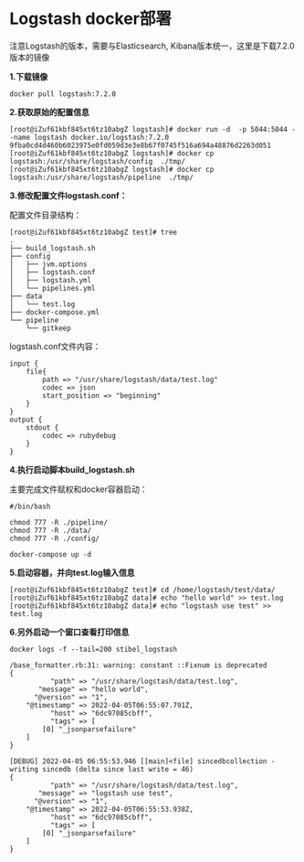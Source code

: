 # Logstash docker部署

注意Logstash的版本，需要与Elasticsearch, Kibana版本统一，这里是下载7.2.0版本的镜像

**1.下载镜像**

```
docker pull logstash:7.2.0
```

**2.获取原始的配置信息**

```
[root@iZuf61kbf845xt6tz10abgZ logstash]# docker run -d  -p 5044:5044 --name logstash docker.io/logstash:7.2.0
9fba0cd4d460b6023975e0fd059d3e3e8b67f0745f516a694a48876d2263d051
[root@iZuf61kbf845xt6tz10abgZ logstash]# docker cp logstash:/usr/share/logstash/config  ./tmp/
[root@iZuf61kbf845xt6tz10abgZ logstash]# docker cp logstash:/usr/share/logstash/pipeline  ./tmp/
```

**3.修改配置文件logstash.conf：**

配置文件目录结构：

```
[root@iZuf61kbf845xt6tz10abgZ test]# tree
.
├── build_logstash.sh
├── config
│   ├── jvm.options
│   ├── logstash.conf
│   ├── logstash.yml
│   └── pipelines.yml
├── data
│   └── test.log
├── docker-compose.yml
└── pipeline
    └── gitkeep
```

logstash.conf文件内容：

```
input {
	file{
		path => "/usr/share/logstash/data/test.log"
		codec => json
		start_position => "beginning"
	}
}
output {
	stdout {
        codec => rubydebug
    }
}
```

**4.执行启动脚本build_logstash.sh**

主要完成文件赋权和docker容器启动：

```
#/bin/bash

chmod 777 -R ./pipeline/
chmod 777 -R ./data/
chmod 777 -R ./config/

docker-compose up -d
```

**5.启动容器，并向test.log输入信息**

```
[root@iZuf61kbf845xt6tz10abgZ test]# cd /home/logstash/test/data/
[root@iZuf61kbf845xt6tz10abgZ data]# echo "hello world" >> test.log
[root@iZuf61kbf845xt6tz10abgZ data]# echo "logstash use test" >> test.log
```

**6.另外启动一个窗口查看打印信息**

```
docker logs -f --tail=200 stibel_logstash

/base_formatter.rb:31: warning: constant ::Fixnum is deprecated
{
          "path" => "/usr/share/logstash/data/test.log",
       "message" => "hello world",
      "@version" => "1",
    "@timestamp" => 2022-04-05T06:55:07.791Z,
          "host" => "6dc97085cbff",
          "tags" => [
        [0] "_jsonparsefailure"
    ]
}

[DEBUG] 2022-04-05 06:55:53.946 [[main]<file] sincedbcollection - writing sincedb (delta since last write = 46)
{
          "path" => "/usr/share/logstash/data/test.log",
       "message" => "logstash use test",
      "@version" => "1",
    "@timestamp" => 2022-04-05T06:55:53.938Z,
          "host" => "6dc97085cbff",
          "tags" => [
        [0] "_jsonparsefailure"
    ]
}
```

